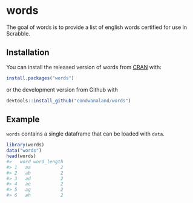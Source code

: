 
<!-- README.md is generated from README.Rmd. Please edit that file -->

# words

<!-- badges: start -->
<!-- badges: end -->

The goal of words is to provide a list of english words certified for
use in Scrabble.

## Installation

You can install the released version of words from
[CRAN](https://CRAN.R-project.org) with:

``` r
install.packages("words")
```

or the development version from Github with

``` r
devtools::install_github("condwanaland/words")
```

## Example

`words` contains a single dataframe that can be loaded with `data`.

``` r
library(words)
data("words")
head(words)
#>   word word_length
#> 1   aa           2
#> 2   ab           2
#> 3   ad           2
#> 4   ae           2
#> 5   ag           2
#> 6   ah           2
```
